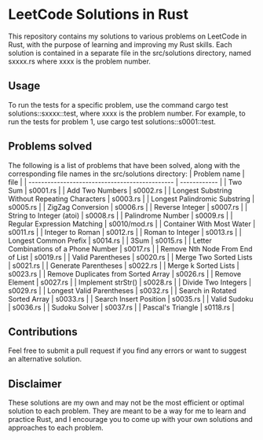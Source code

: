 # LeetCode Solutions in Rust
This repository contains my solutions to various problems on LeetCode in Rust, with the purpose of learning and improving my Rust skills. Each solution is contained in a separate file in the src/solutions directory, named sxxxx.rs where xxxx is the problem number.

## Usage
To run the tests for a specific problem, use the command cargo test solutions::sxxxx::test, where xxxx is the problem number. For example, to run the tests for problem 1, use cargo test solutions::s0001::test.

## Problems solved
The following is a list of problems that have been solved, along with the corresponding file names in the src/solutions directory:
| Problem name                                   | file         |
| ---------------------------------------------- | ------------ |
| Two Sum                                        | s0001.rs     |
| Add Two Numbers                                | s0002.rs     |
| Longest Substring Without Repeating Characters | s0003.rs     |
| Longest Palindromic Substring                  | s0005.rs     |
| ZigZag Conversion                              | s0006.rs     |
| Reverse Integer                                | s0007.rs     |
| String to Integer (atoi)                       | s0008.rs     |
| Palindrome Number                              | s0009.rs     |
| Regular Expression Matching                    | s0010/mod.rs |
| Container With Most Water                      | s0011.rs     |
| Integer to Roman                               | s0012.rs     |
| Roman to Integer                               | s0013.rs     |
| Longest Common Prefix                          | s0014.rs     |
| 3Sum                                           | s0015.rs     |
| Letter Combinations of a Phone Number          | s0017.rs     |
| Remove Nth Node From End of List               | s0019.rs     |
| Valid Parentheses                              | s0020.rs     |
| Merge Two Sorted Lists                         | s0021.rs     |
| Generate Parentheses                           | s0022.rs     |
| Merge k Sorted Lists                           | s0023.rs     |
| Remove Duplicates from Sorted Array            | s0026.rs     |
| Remove Element                                 | s0027.rs     |
| Implement strStr()                             | s0028.rs     |
| Divide Two Integers                            | s0029.rs     |
| Longest Valid Parentheses                      | s0032.rs     |
| Search in Rotated Sorted Array                 | s0033.rs     |
| Search Insert Position                         | s0035.rs     |
| Valid Sudoku                                   | s0036.rs     |
| Sudoku Solver                                  | s0037.rs     |
| Pascal's Triangle                              | s0118.rs     |

## Contributions
Feel free to submit a pull request if you find any errors or want to suggest an alternative solution.

## Disclaimer
These solutions are my own and may not be the most efficient or optimal solution to each problem. They are meant to be a way for me to learn and practice Rust, and I encourage you to come up with your own solutions and approaches to each problem.
